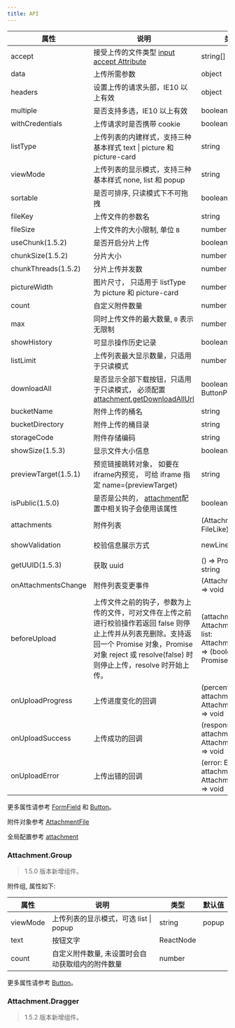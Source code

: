 ```yaml
---
title: API
---
```


| 属性 | 说明 | 类型 | 默认值 |
| --- | --- | --- | --- |
| accept | 接受上传的文件类型 [input accept Attribute](https://developer.mozilla.org/en-US/docs/Web/HTML/Element/input#attr-accept) | string[] |  |
| data | 上传所需参数 | object |  |
| headers | 设置上传的请求头部，IE10 以上有效 | object |  |
| multiple | 是否支持多选，IE10 以上有效 | boolean | true |
| withCredentials | 上传请求时是否携带 cookie | boolean | false |
| listType | 上传列表的内建样式，支持三种基本样式 text \| picture 和 picture-card | string | text |
| viewMode | 上传列表的显示模式，支持三种基本样式 none, list 和 popup | string | list |
| sortable | 是否可排序, 只读模式下不可拖拽 | boolean | true |
| fileKey | 上传文件的参数名 | string | [attachment.defaultFileKey](/zh/procmp/configure/configure#attachmentconfig) |
| fileSize | 上传文件的大小限制, 单位 `B` | number | [attachment.defaultFileSize](/zh/procmp/configure/configure#attachmentconfig) |
| useChunk(1.5.2) | 是否开启分片上传 | boolean |  |
| chunkSize(1.5.2) | 分片大小 | number | [attachment.defaultChunkSize](/zh/procmp/configure/configure#attachmentconfig) |
| chunkThreads(1.5.2) | 分片上传并发数 | number | [attachment.defaultChunkThreads](/zh/procmp/configure/configure#attachmentconfig) |
| pictureWidth | 图片尺寸， 只适用于 listType 为 picture 和 picture-card | number |  |
| count | 自定义附件数量 | number |  |
| max | 同时上传文件的最大数量, `0` 表示无限制 | number |  |
| showHistory | 可显示操作历史记录 | boolean |  |
| listLimit | 上传列表最大显示数量，只适用于只读模式 | number |  |
| downloadAll | 是否显示全部下载按钮，只适用于只读模式， 必须配置[attachment.getDownloadAllUrl](/zh/procmp/configure/configure#attachmentconfig) | boolean \| ButtonProps | true |
| bucketName | 附件上传的桶名 | string |  |
| bucketDirectory | 附件上传的桶目录 | string |  |
| storageCode | 附件存储编码 | string |  |
| showSize(1.5.3) | 显示文件大小信息 | boolean | true |
| previewTarget(1.5.1) | 预览链接跳转对象， 如要在iframe内预览， 可给 iframe 指定 name={previewTarget} | string | 'attachment-preview'  |
| isPublic(1.5.0) | 是否是公共的， [attachment](/zh/procmp/configure/configure#attachmentconfig)配置中相关钩子会使用该属性 | boolean | |
| attachments | 附件列表 | (AttachmentFile \| FileLike)[] |  |
| showValidation | 校验信息展示方式 | newLine \| tooltip | viewMode == popup ? tooltip : newLine |
| getUUID(1.5.3) | 获取 uuid | () => Promise<string> \| string | [attachment.getAttachmentUUID](/zh/procmp/configure/#Attachment) |
| onAttachmentsChange | 附件列表变更事件 | (AttachmentFile[]) => void |  |
| beforeUpload | 上传文件之前的钩子，参数为上传的文件，可对文件在上传之前进行校验操作若返回 false 则停止上传并从列表充删除。支持返回一个 Promise 对象，Promise 对象 reject 或 resolve(false) 时则停止上传，resolve 时开始上传。 | (attachment: AttachmentFile, list: AttachmentFile[]) => (boolean \| Promise) | - |
| onUploadProgress | 上传进度变化的回调 | (percent: number, attachment: AttachmentFile) => void | 无 |
| onUploadSuccess | 上传成功的回调 | (response: any, attachment: AttachmentFile) => void | 无 |
| onUploadError | 上传出错的回调 | (error: Error, attachment: AttachmentFile) => void | 无 |

更多属性请参考 [FormField](/zh/procmp/abstract/field#formfield) 和 [Button](/zh/procmp/general/button#API)。

附件对象参考 [AttachmentFile](/zh/procmp/dataset/dataset#attachmentfile)

全局配置参考 [attachment](/zh/procmp/configure/configure#attachmentconfig)

### Attachment.Group

> 1.5.0 版本新增组件。

附件组, 属性如下:

| 属性 | 说明 | 类型 | 默认值 |
| --- | --- | --- | --- |
| viewMode | 上传列表的显示模式，可选  list \| popup | string | popup |
| text | 按钮文字 | ReactNode |  |
| count | 自定义附件数量, 未设置时会自动获取组内的附件数量 | number |  |

更多属性请参考 [Button](/zh/procmp/general/button#API)。

### Attachment.Dragger

> 1.5.2 版本新增组件。
